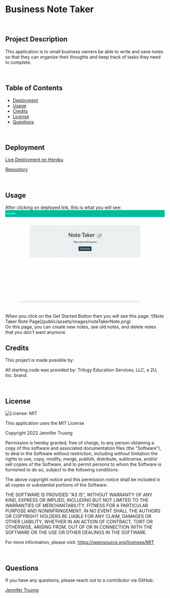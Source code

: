 # Business Note Taker

<br/>

## Project Description

This application is to small business owners be able to write and save notes so that they can organize their thoughts and keep track of tasks they need to complete.

<br/>

## Table of Contents
- [Deployment](#installation)
- [Usage](#usage)
- [Credits](#credits)
- [License](#license)
- [Questions](#questions)

<br/>

## Deployment
  
[Live Deployment on Heroku](https://immense-reaches-19218.herokuapp.com/)


[Repository](https://github.com/jentruong09/businessNoteTaker)



<br/>

## Usage

After clicking on deployed link, this is what you will see:
![Note Taker Home Page](public/assets/images/noteTakerHome.png)

<br>
When you click on the Get Started Button then you will see this page:
![Note Taker Note Page](public/assets/images/noteTakerNote.png)

<br/>
On this page, you can create new notes, see old notes, and delete notes that you don't want anymore.
<br/>

## Credits
This project is made possible by:

All starting code was provided by: Trilogy Education Services, LLC, a 2U, Inc. brand.

<br/>

## License 
![License: MIT](https://img.shields.io/badge/License-MIT-yellow.svg)
  
This application uses the MIT License

Copyright 2022 Jennifer Truong

Permission is hereby granted, free of charge, to any person obtaining a copy of this software and associated documentation files (the "Software"), to deal in the Software without restriction, including without limitation the rights to use, copy, modify, merge, publish, distribute, sublicense, and/or sell copies of the Software, and to permit persons to whom the Software is furnished to do so, subject to the following conditions:

The above copyright notice and this permission notice shall be included in all copies or substantial portions of the Software.

THE SOFTWARE IS PROVIDED "AS IS", WITHOUT WARRANTY OF ANY KIND, EXPRESS OR IMPLIED, INCLUDING BUT NOT LIMITED TO THE WARRANTIES OF MERCHANTABILITY, FITNESS FOR A PARTICULAR PURPOSE AND NONINFRINGEMENT. IN NO EVENT SHALL THE AUTHORS OR COPYRIGHT HOLDERS BE LIABLE FOR ANY CLAIM, DAMAGES OR OTHER LIABILITY, WHETHER IN AN ACTION OF CONTRACT, TORT OR OTHERWISE, ARISING FROM, OUT OF OR IN CONNECTION WITH THE SOFTWARE OR THE USE OR OTHER DEALINGS IN THE SOFTWARE.

For more information, please visit: https://opensource.org/licenses/MIT

<br/>


## Questions
If you have any questions, please reach out to a contributor via GitHub:

[Jennifer Truong](https://github.com/jentruong09)